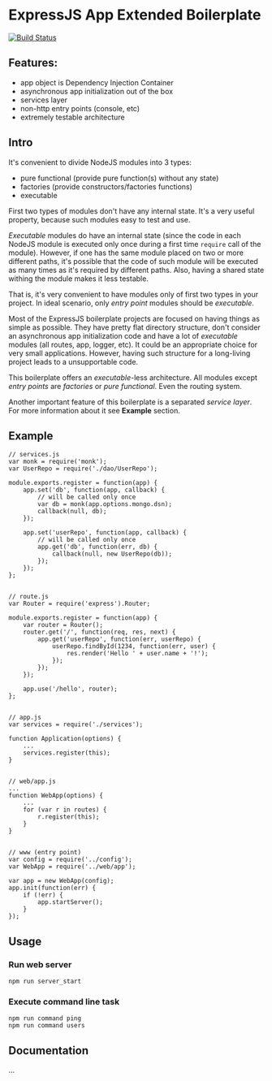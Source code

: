 # ExpressJS App Extended Boilerplate

[![Build Status](https://travis-ci.org/Ostrovski/node-express-ex-boilerplate.svg)](https://travis-ci.org/Ostrovski/node-express-ex-boilerplate)
 
## Features:
 - app object is Dependency Injection Container
 - asynchronous app initialization out of the box
 - services layer
 - non-http entry points (console, etc)
 - extremely testable architecture
 
## Intro
It's convenient to divide NodeJS modules into 3 types:

 - pure functional (provide pure function(s) without any state)
 - factories (provide constructors/factories functions)
 - executable
 
 First two types of modules don't have any internal state. It's a very useful property, because 
 such modules easy to test and use.
 
 *Executable* modules do have an internal state (since the code in each NodeJS module is executed
 only once during a first time `require` call of the module). However, if one has the same module
 placed on two or more different paths, it's possible that the code of such module will be executed
 as many times as it's required by different paths. Also, having a shared state withing the module
 makes it less testable.
 
 That is, it's very convenient to have modules only of first two types in your project. In ideal 
 scenario, only *entry point* modules should be *executable*.
 
 Most of the ExpressJS boilerplate projects are focused on having things as simple as possible.
 They have pretty flat directory structure, don't consider an asynchronous app initialization 
 code and have a lot of *executable* modules (all routes, app, logger, etc). It could be an 
 appropriate choice for very small applications. However, having such structure for a long-living
 project leads to a unsupportable code.
 
 This boilerplate offers an *executable*-less architecture. All modules except *entry points* are
 *factories* or *pure functional*. Even the routing system.
 
 Another important feature of this boilerplate is a separated *service layer*. For more information
 about it see **Example** section.

## Example 

    // services.js
    var monk = require('monk');
    var UserRepo = require('./dao/UserRepo');
    
    module.exports.register = function(app) {
        app.set('db', function(app, callback) {  
            // will be called only once
            var db = monk(app.options.mongo.dsn);
            callback(null, db);
        });
    
        app.set('userRepo', function(app, callback) {
            // will be called only once
            app.get('db', function(err, db) {
                callback(null, new UserRepo(db));
            });
        });
    };
    
    
    // route.js
    var Router = require('express').Router;
    
    module.exports.register = function(app) {
        var router = Router();
        router.get('/', function(req, res, next) {
            app.get('userRepo', function(err, userRepo) {
                userRepo.findById(1234, function(err, user) {
                    res.render('Hello ' + user.name + '!');
                });
            });
        });
        
        app.use('/hello', router);
    };
    
    
    // app.js
    var services = require('./services');
    
    function Application(options) {
        ...
        services.register(this);
    }
    
    
    // web/app.js
    ...
    function WebApp(options) {
        ...
        for (var r in routes) {
            r.register(this);
        }
    }
        
    
    // www (entry point)    
    var config = require('../config');
    var WebApp = require('../web/app');

    var app = new WebApp(config);
    app.init(function(err) {
        if (!err) {
            app.startServer();
        }        
    });
    
## Usage
### Run web server
    npm run server_start
     
### Execute command line task
    npm run command ping
    npm run command users

## Documentation
...